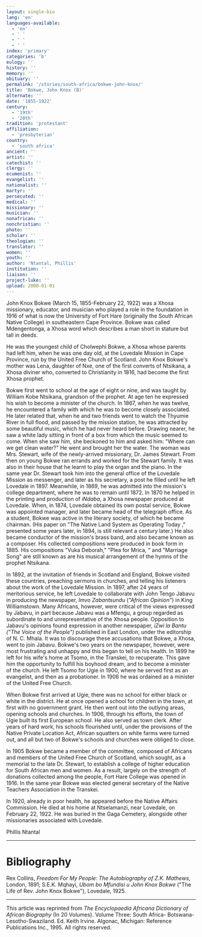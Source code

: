 ```yaml
---
layout: single-bio
lang: 'en'
languages-available:
  - 'en'
  - ' '
  - ' '
  - ' '
index: 'primary'
categories: 'b'
eulogy: ''
history: ''
memory: ''
obituary: ''
permalink: '/stories/south-africa/bokwe-john-knox/'
title: 'Bokwe, John Knox (B)'
alternate: ''
date: '1855-1922'
century:
  - '19th'
  - '20th'
tradition: 'protestant'
affiliation:
  - 'presbyterian'
country:
  - 'south africa'
ancient: ''
artist: ''
catechist: ''
clergy: ''
ecumenist: ''
evangelist: ''
nationalist: ''
martyr: ''
persecuted: ''
medical: ''
missionary: ''
musician: ''
nonafrican: ''
nonchristian: ''
photo: ''
scholar: ''
theologian: ''
translator: ''
women: ''
youth: ''
author: 'Ntantal, Phillis'
institution: ''
liaison: ''
project-luke: ''
upload: 2000-01-01
---
```



John Knox Bokwe (March 15, 1855-February 22, 1922) was a Xhosa missionary, educator, and musician who played a role in the foundation in 1916 of what is now the University of Fort Hare (originally the South African Native College) in southeastern Cape Province. Bokwe was called Mdengentonga, a Xhosa word which describes a man short in stature but tall in deeds.

He was the youngest child of Cholwephi Bokwe, a Xhosa whose parents had left him, when he was one day old, at the Lovedale Mission in Cape Province, run by the United Free Church of Scotland. John Knox Bokwe's mother was Lena, daughter of Nxe, one of the first converts of Ntsikana, a Xhosa diviner who, converted to Christianity in 1816, had become the first Xhosa prophet.

Bokwe first went to school at the age of eight or nine, and was taught by William Kobe Ntsikana, grandson of the prophet. At age ten he expressed his wish to become a minister of the church. In 1867, when he was twelve, he encountered a family with which he was to become closely associated. He later related that, when he and two friends went to watch the Thyumie River in full flood, and passed by the mission station, he was attracted by some beautiful music, which he had never heard before. Drawing nearer, he saw a white lady sitting in front of a box from which the music seemed to come. When she saw him, she beckoned to him and asked him: "Where can we get clean water?" He went and brought her the water. The woman was Mrs. Stewart, wife of the newly-arrived missionary, Dr. James Stewart. From then on young Bokwe ran errands and worked for the Stewart family. It was also in their house that he learnt to play the organ and the piano. In the same year Dr. Stewart took him into the general office of the Lovedale Mission as messenger, and later as his secretary, a post he filled until he left Lovedale in 1897. Meanwhile, in 1869, he was admitted into the mission's college department, where he was to remain until 1872. In 1870 he helped in the printing and production of *iNdaba*, a Xhosa newspaper produced at Lovedale. When, in 1874, Lovedale obtained its own postal service, Bokwe was appointed manager, and later became head of the telegraph office. As a student, Bokwe was active in the literary society, of which he became chairman. (His paper on "The Native Land System as Operating Today ," presented some years later, in 1894, is still relevant a century later.) He also became conductor of the mission's brass band, and also became known as a composer. His collected compositions were produced in book form in 1885. His compositions "Vuka Deborah," "Plea for Mrica, " and "Marriage Song" are still known as are his musical arrangement of the hymns of the prophet Ntsikana.

In 1892, at the invitation of friends in Scotland and England, Bokwe visited these countries, preaching sermons in churches, and telling his listeners about the work of the Lovedale Mission. In 1897, after 24 years of meritorious service, he left Lovedale to collaborate with John Tengo Jabavu in producing the newspaper, *Imvo Zabantsundu* (*"African Opinion"*) in King Williamstown. Many Africans, however, were critical of the views expressed by Jabavu, in part because Jabavu was a Mfengu, a group regarded as subordinate to and unrepresentative of the Xhosa people. Opposition to Jabavu's opinions found expression in another newspaper, *iZwi la Bantu ("The Voice of the People")* published in East London, under the editorship of N. C. Mhala. It was to discourage these accusations that Bokwe, a Xhosa, went to join Jabavu. Bokwe's two years on the newspaper, however, were most frustrating and unhappy and this began to tell on his health. In 1899 he left for his wife's home at Tsomo, in the Transkei, to recuperate. This gave him the opportunity to fulfill his boyhood dream, and to become a minister of the church. He left Tsomo for Ugie in 1900, where he served first as an evangelist, and then as a probationer. In 1906 he was ordained as a minister of the United Free Church.

When Bokwe first arrived at Ugie, there was no school for either black or white in the district. He at once opened a school for children in the town, at first with no government grant. He then went out into the outlying areas, opening schools and churches. In 1906, through his efforts, the town of Ugie built its first European school. He also served as town clerk. After years of hard work, his schools flourished until, under the provisions of the Native Private Location Act, African squatters on white farms were turned out, and all but two of Bokwe's schools and churches were obliged to close.

In 1905 Bokwe became a member of the committee, composed of Africans and members of the United Free Church of Scotland, which sought, as a memorial to the late Dr. Stewart, to establish a college of higher education for South African men and women. As a result, largely on the strength of donations collected among the people, Fort Hare College was opened in 1916. In the same year Bokwe was elected general secretary of the Native Teachers Association in the Transkei.

In 1920, already in poor health, he appeared before the Native Affairs Commission. He died at his home at Ntselamanzi, near Lovedale, on February 22, 1922. He was buried in the Gaga Cemetery, alongside other missionaries associated with Lovedale.

Phillis Ntantal

---

# Bibliography

Rex Collins, *Freedom For My People: The Autobiography of Z.K. Mathews*, London, 1891; S.E.K. Mqhayi, *Ubom bo Mfundisi u John Knox Bokwe* ("The Life of Rev. John Knox Bokwe"), Lovedale, 1925.

---

This article was reprinted from *The Encyclopaedia Africana Dictionary of African Biography* (In 20 Volumes). Volume Three: South Africa- Botswana-Lesotho-Swaziland. Ed. Keith Irvine. Algonac, Michigan: Reference Publications Inc., 1995.  All rights reserved.